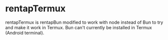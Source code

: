 # rentapTermux

rentapTermux is rentapBun modified to work with node instead of Bun to try and make it work in Termux. Bun can't currently be installed in Termux (Android terminal).

